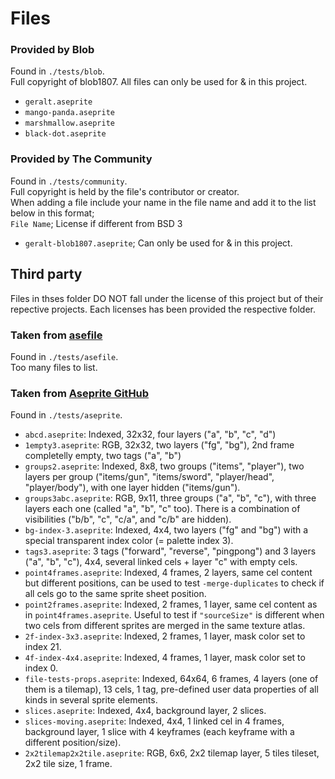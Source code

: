 # Files

### Provided by Blob
Found in `./tests/blob`.   
Full copyright of blob1807. All files can only be used for & in this project.  
* `geralt.aseprite`
* `mango-panda.aseprite`
* `marshmallow.aseprite`
* `black-dot.aseprite`

### Provided by The Community
Found in `./tests/community`.    
Full copyright is held by the file's contributor or creator.   
When adding a file include your name in the file name and add it to the list below in this format;   
`File Name`; License if different from BSD 3
* `geralt-blob1807.aseprite`; Can only be used for & in this project.


## Third party
Files in thses folder DO NOT fall under the license of this project but of their repective projects. Each licenses has been provided the respective folder.

### Taken from [asefile](https://github.com/alpine-alpaca/asefile/tree/main/tests/data)
Found in `./tests/asefile`.   
Too many files to list.

### Taken from  [Aseprite GitHub](https://github.com/aseprite/aseprite/tree/main/tests/sprites)
Found in `./tests/aseprite`.
* `abcd.aseprite`: Indexed, 32x32, four layers ("a", "b", "c", "d")
* `1empty3.aseprite`: RGB, 32x32, two layers ("fg", "bg"), 2nd frame
    completelly empty, two tags ("a", "b")
* `groups2.aseprite`: Indexed, 8x8, two groups ("items", "player"),
    two layers per group ("items/gun", "items/sword", "player/head",
    "player/body"), with one layer hidden ("items/gun").
* `groups3abc.aseprite`: RGB, 9x11, three groups ("a", "b", "c"), with
    three layers each one (called "a", "b", "c" too). There is a
    combination of visibilities ("b/b", "c", "c/a", and "c/b" are
    hidden).
* `bg-index-3.aseprite`: Indexed, 4x4, two layers ("fg" and "bg")
    with a special transparent index color (= palette index 3).
* `tags3.aseprite`: 3 tags ("forward", "reverse", "pingpong") and 3
    layers ("a", "b", "c"), 4x4, several linked cels + layer "c" with
    empty cels.
* `point4frames.aseprite`: Indexed, 4 frames, 2 layers, same cel
    content but different positions, can be used to test
  `-merge-duplicates` to check if all cels go to the same sprite sheet
    position.
* `point2frames.aseprite`: Indexed, 2 frames, 1 layer, same cel
    content as in `point4frames.aseprite`. Useful to test if
    `"sourceSize"` is different when two cels from different sprites are
    merged in the same texture atlas.
* `2f-index-3x3.aseprite`: Indexed, 2 frames, 1 layer, mask color set
    to index 21.
* `4f-index-4x4.aseprite`: Indexed, 4 frames, 1 layer, mask color set
    to index 0.
* `file-tests-props.aseprite`: Indexed, 64x64, 6 frames, 4 layers (one
    of them is a tilemap), 13 cels, 1 tag, pre-defined user data
    properties of all kinds in several sprite elements.
* `slices.aseprite`: Indexed, 4x4, background layer, 2 slices.
* `slices-moving.aseprite`: Indexed, 4x4, 1 linked cel in 4 frames,
    background layer, 1 slice with 4 keyframes (each keyframe with a
    different position/size).
* `2x2tilemap2x2tile.aseprite`: RGB, 6x6, 2x2 tilemap layer, 5 tiles tileset,
    2x2 tile size, 1 frame.
